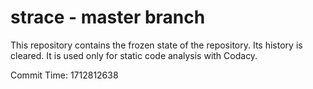 # strace - master branch

This repository contains the frozen state of the repository.
Its history is cleared. It is used only for static code
analysis with Codacy.

Commit Time: 1712812638